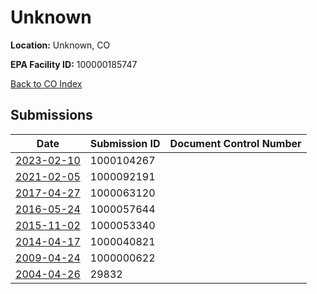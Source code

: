 # Unknown

**Location:** Unknown, CO

**EPA Facility ID:** 100000185747

[Back to CO Index](../../index.md)

## Submissions

| Date | Submission ID | Document Control Number |
|------|--------------|-------------------------|
| [2023-02-10](submissions/1000104267.md) | 1000104267 |  |
| [2021-02-05](submissions/1000092191.md) | 1000092191 |  |
| [2017-04-27](submissions/1000063120.md) | 1000063120 |  |
| [2016-05-24](submissions/1000057644.md) | 1000057644 |  |
| [2015-11-02](submissions/1000053340.md) | 1000053340 |  |
| [2014-04-17](submissions/1000040821.md) | 1000040821 |  |
| [2009-04-24](submissions/1000000622.md) | 1000000622 |  |
| [2004-04-26](submissions/29832.md) | 29832 |  |
